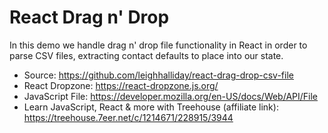 # React Drag n' Drop

In this demo we handle drag n' drop file functionality in React in order to parse CSV files, extracting contact defaults to place into our state.

- Source: https://github.com/leighhalliday/react-drag-drop-csv-file
- React Dropzone: https://react-dropzone.js.org/
- JavaScript File: https://developer.mozilla.org/en-US/docs/Web/API/File
- Learn JavaScript, React & more with Treehouse (affiliate link): https://treehouse.7eer.net/c/1214671/228915/3944

